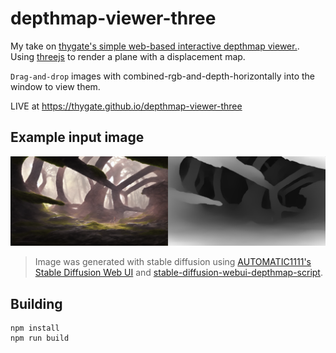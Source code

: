 # depthmap-viewer-three

My take on [thygate's simple web-based interactive depthmap viewer.](https://github.com/thygate/depthmap-viewer-three). Using [threejs](https://threejs.org/) to render a plane with a displacement map.

`Drag-and-drop` images with combined-rgb-and-depth-horizontally into the window to view them.

LIVE at https://thygate.github.io/depthmap-viewer-three

## Example input image

![example](src/assets/roots2_rgbd.png)
>Image was generated with stable diffusion using [AUTOMATIC1111's Stable Diffusion Web UI](https://github.com/AUTOMATIC1111/stable-diffusion-webui) and [stable-diffusion-webui-depthmap-script](https://github.com/thygate/stable-diffusion-webui-depthmap-script).

## Building
```
npm install
npm run build
```
